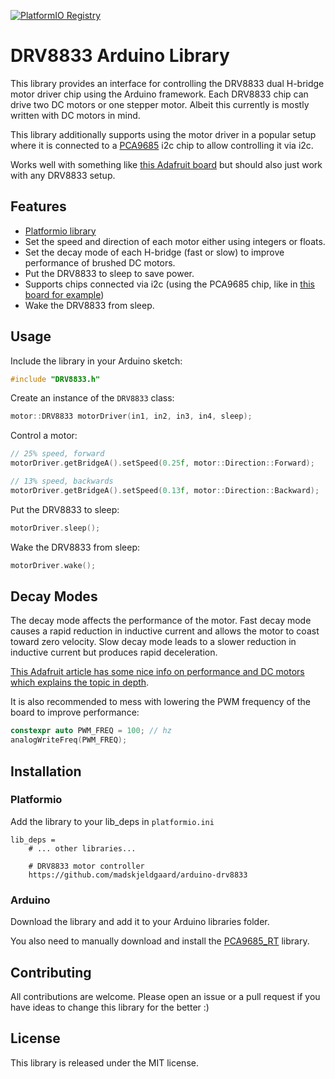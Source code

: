 [![PlatformIO Registry](https://badges.registry.platformio.org/packages/madskjeldgaard/library/ArduinoDRV8833.svg)](https://registry.platformio.org/libraries/madskjeldgaard/ArduinoDRV8833)

# DRV8833 Arduino Library

This library provides an interface for controlling the DRV8833 dual H-bridge motor driver chip using the Arduino framework. Each DRV8833 chip can drive two DC motors or one stepper motor. Albeit this currently is mostly written with DC motors in mind.

This library additionally supports using the motor driver in a popular setup where it is connected to a [PCA9685](https://github.com/RobTillaart/PCA9685_RT) i2c chip to allow controlling it via i2c.

Works well with something like [this Adafruit board](https://www.adafruit.com/product/3297) but should also just work with any DRV8833 setup. 

## Features

- [Platformio library](https://registry.platformio.org/libraries/madskjeldgaard/ArduinoDRV8833)
- Set the speed and direction of each motor either using integers or floats.
- Set the decay mode of each H-bridge (fast or slow) to improve performance of brushed DC motors.
- Put the DRV8833 to sleep to save power.
- Supports chips connected via i2c (using the PCA9685 chip, like in [this board for example](https://kitronik.co.uk/products/5329-kitronik-compact-robotics-board-for-raspberry-pi-pico))
- Wake the DRV8833 from sleep.

## Usage

Include the library in your Arduino sketch:

```cpp
#include "DRV8833.h"
```

Create an instance of the `DRV8833` class:

```cpp
motor::DRV8833 motorDriver(in1, in2, in3, in4, sleep);
```

Control a motor:

```cpp
// 25% speed, forward
motorDriver.getBridgeA().setSpeed(0.25f, motor::Direction::Forward);

// 13% speed, backwards
motorDriver.getBridgeA().setSpeed(0.13f, motor::Direction::Backward);

```

Put the DRV8833 to sleep:

```cpp
motorDriver.sleep();
```

Wake the DRV8833 from sleep:

```cpp
motorDriver.wake();
```

## Decay Modes

The decay mode affects the performance of the motor. Fast decay mode causes a rapid reduction in inductive current and allows the motor to coast toward zero velocity. Slow decay mode leads to a slower reduction in inductive current but produces rapid deceleration.

[This Adafruit article has some nice info on performance and DC motors which explains the topic in depth](https://learn.adafruit.com/improve-brushed-dc-motor-performance/overview).

It is also recommended to mess with lowering the PWM frequency of the board to improve performance:

```cpp
constexpr auto PWM_FREQ = 100; // hz
analogWriteFreq(PWM_FREQ);
```

## Installation

### Platformio

Add the library to your lib_deps in `platformio.ini`

```
lib_deps = 
    # ... other libraries...

    # DRV8833 motor controller
    https://github.com/madskjeldgaard/arduino-drv8833
```

### Arduino

Download the library and add it to your Arduino libraries folder.

You also need to manually download and install the [PCA9685_RT](https://github.com/RobTillaart/PCA9685_RT) library.

## Contributing

All contributions are welcome. Please open an issue or a pull request if you have ideas to change this library for the better :)

## License

This library is released under the MIT license.
